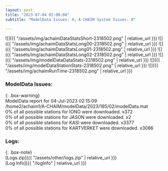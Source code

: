 ```yaml
---
layout: post
title: "2023-07-04 02:00:00"
subtitle: "ModelData Issues: 4; A-CHAIM System Issues: 0"

---
```


![]({{ "/assets/img/achaimDataStatsShort-2318502.png" | relative_url }})
![]({{ "/assets/img/achaimDataStatsLong00-2318502.png" | relative_url }})
![]({{ "/assets/img/achaimDataStatsLong01-2318502.png" | relative_url }})
![]({{ "/assets/img/achaimDataStatsLong02-2318502.png" | relative_url }})
![]({{ "/assets/img/modelDataDataStats-2318502.png" | relative_url }})
![]({{ "/assets/img/modelDataStationStats-2318502.png" | relative_url }})
![]({{ "/assets/img/achaimRunTime-2318502.png" | relative_url }})


### ModelData Issues:  
  
{: .box-warning}  
 ModelData report for 04-Jul-2023 02:15:09   
 /home2/achaim1/A-CHAIM/modelData/2023/185/02/modelData.mat   
 0% of all possible stations for IONO were downloaded. x372   
 0% of all possible stations for JASON were downloaded. x2   
 0% of all possible stations for KASI were downloaded. x3377   
 0% of all possible stations for KARTVERKET were downloaded. x3086   
  


### Logs:  
  
{: .box-note}  
[Logs.zip]({{ "/assets/other/logs.zip" | relative_url }})  
[Log Info]({{ "/logInfo" | relative_url }})  
